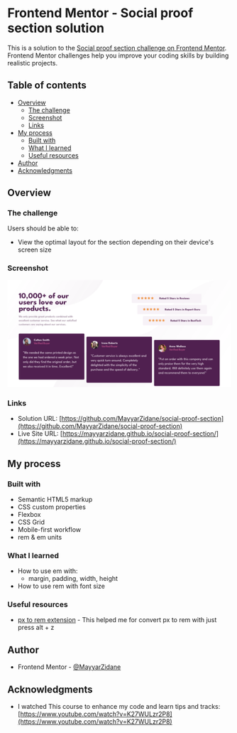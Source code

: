 # Frontend Mentor - Social proof section solution

This is a solution to the [Social proof section challenge on Frontend Mentor](https://www.frontendmentor.io/challenges/social-proof-section-6e0qTv_bA). Frontend Mentor challenges help you improve your coding skills by building realistic projects.

## Table of contents

- [Overview](#overview)
  - [The challenge](#the-challenge)
  - [Screenshot](#screenshot)
  - [Links](#links)
- [My process](#my-process)
  - [Built with](#built-with)
  - [What I learned](#what-i-learned)
  - [Useful resources](#useful-resources)
- [Author](#author)
- [Acknowledgments](#acknowledgments)

## Overview

### The challenge

Users should be able to:

- View the optimal layout for the section depending on their device's screen size

### Screenshot

![](./screenshot.png)

### Links

- Solution URL: [https://github.com/MayyarZidane/social-proof-section](https://github.com/MayyarZidane/social-proof-section)
- Live Site URL: [https://mayyarzidane.github.io/social-proof-section/](https://mayyarzidane.github.io/social-proof-section/)

## My process

### Built with

- Semantic HTML5 markup
- CSS custom properties
- Flexbox
- CSS Grid
- Mobile-first workflow
- rem & em units

### What I learned

- How to use em with:
  - margin, padding, width, height
- How to use rem with font size

### Useful resources

- [px to rem extension](https://marketplace.visualstudio.com/items?itemName=sainoba.px-to-rem) - This helped me for convert px to rem with just press alt + z

## Author

- Frontend Mentor - [@MayyarZidane](https://www.frontendmentor.io/profile/MayyarZidane)

## Acknowledgments

- I watched This course to enhance my code and learn tips and tracks: [https://www.youtube.com/watch?v=K27WULzr2P8](https://www.youtube.com/watch?v=K27WULzr2P8)
